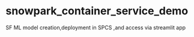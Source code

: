 # snowpark_container_service_demo
SF ML model creation,deployment in SPCS ,and access via streamlit app
